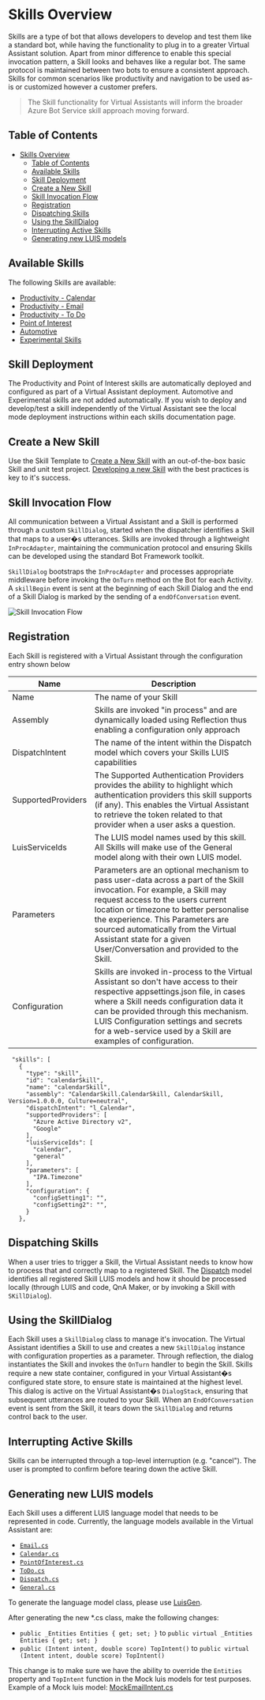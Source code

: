 # Skills Overview

Skills are a type of bot that allows developers to develop and test them like a standard bot, while having the functionality to plug in to a greater Virtual Assistant solution.
Apart from minor difference to enable this special invocation pattern, a Skill looks and behaves like a regular bot. The same protocol is maintained between two bots to ensure a consistent approach.
Skills for common scenarios like productivity and navigation to be used as-is or customized however a customer prefers.
> The Skill functionality for Virtual Assistants will inform the broader Azure Bot Service skill approach moving forward.

## Table of Contents
- [Skills Overview](#skills-overview)
  - [Table of Contents](#table-of-contents)
  - [Available Skills](#available-skills)
  - [Skill Deployment](#skill-deployment)
  - [Create a New Skill](#create-a-new-skill)
  - [Skill Invocation Flow](#skill-invocation-flow)
  - [Registration](#registration)
  - [Dispatching Skills](#dispatching-skills)
  - [Using the SkillDialog](#using-the-skilldialog)
  - [Interrupting Active Skills](#interrupting-active-skills)
  - [Generating new LUIS models](#generating-new-luis-models)

## Available Skills

The following Skills are available:
- [Productivity - Calendar](./productivity-calendar.md)
- [Productivity - Email](./productivity-email.md)
- [Productivity - To Do](./productivity-todo.md)
- [Point of Interest](./pointofinterest.md)
- [Automotive](./automotive.md)
- [Experimental Skills](./experimental-skills.md)

## Skill Deployment
The Productivity and Point of Interest skills are automatically deployed and configured as part of a Virtual Assistant deployment. Automotive and Experimental skills are not added automatically. If you wish to deploy and develop/test a skill independently of the Virtual Assistant see the local mode deployment instructions within each skills documentation page.

## Create a New Skill

Use the Skill Template to [Create a New Skill](./create.md) with an out-of-the-box basic Skill and unit test project.
[Developing a new Skill](./developing-a-new-skill.md) with the best practices is key to it's success.

## Skill Invocation Flow

All communication between a Virtual Assistant and a Skill is performed through a custom `SkillDialog`, started when the dispatcher identifies a Skill that maps to a user�s utterances. Skills are invoked through a lightweight `InProcAdapter`, maintaining the communication protocol and ensuring Skills can be developed using the standard Bot Framework toolkit.

`SkillDialog` bootstraps the `InProcAdapter` and processes appropriate middleware before invoking the `OnTurn` method on the Bot for each Activity. A `skillBegin` event is sent at the beginning of each Skill Dialog and the end of a Skill Dialog is marked by the sending of a `endOfConversation` event.

![Skill Invocation Flow](../../media/virtualassistant-SkillFlow.png)

## Registration

Each Skill is registered with a Virtual Assistant through the configuration entry shown below

|Name|Description|
---|---
Name | The name of your Skill|
Assembly| Skills are invoked "in process" and are dynamically loaded using Reflection thus enabling a configuration only approach|
DispatchIntent| The name of the intent within the Dispatch model which covers your Skills LUIS capabilities|
SupportedProviders| The Supported Authentication Providers provides the ability to highlight which authentication providers this skill supports (if any). This enables the Virtual Assistant to retrieve the token related to that provider when a user asks a question.|
LuisServiceIds| The LUIS model names used by this skill. All Skills will make use of the General model along with their own LUIS model.|
Parameters| Parameters are an optional mechanism to pass user-data across a part of the Skill invocation. For example, a Skill may request access to the users current location or timezone to better personalise the experience. This Parameters are sourced automatically from the Virtual Assistant state for a given User/Conversation and provided to the Skill.|
Configuration| Skills are invoked in-process to the Virtual Assistant so don't have access to their respective appsettings.json file, in cases where a Skill needs configuration data it can be provided through this mechanism. LUIS Configuration settings and secrets for a web-service used by a Skill are examples of configuration.|

 ```
  "skills": [
    {
      "type": "skill",
      "id": "calendarSkill",
      "name": "calendarSkill",
      "assembly": "CalendarSkill.CalendarSkill, CalendarSkill, Version=1.0.0.0, Culture=neutral",
      "dispatchIntent": "l_Calendar",
      "supportedProviders": [
        "Azure Active Directory v2",
        "Google"
      ],
      "luisServiceIds": [
        "calendar",
        "general"
      ],
      "parameters": [
        "IPA.Timezone"
      ],
      "configuration": {
        "configSetting1": "",
        "configSetting2": "",
      }
    },
 ```
 
## Dispatching Skills
When a user tries to trigger a Skill, the Virtual Assistant needs to know how to process that and correctly map to a registered Skill.
The [Dispatch](https://docs.microsoft.com/en-us/azure/bot-service/bot-builder-tutorial-dispatch?view=azure-bot-service-4.0) model identifies all registered Skill LUIS models and how it should be processed locally (through LUIS and code, QnA Maker, or by invoking a Skill with `SKillDialog`).

## Using the SkillDialog
Each Skill uses a `SkillDialog` class to manage it's invocation.
The Virtual Assistant identifies a Skill to use and creates a new `SkillDialog` instance with configuration properties as a parameter. 
Through reflection, the dialog instantiates the Skill and invokes the `OnTurn` handler to begin the Skill. 
Skills require a new state container, configured in your Virtual Assistant�s configured state store, to ensure state is maintained at the highest level. 
This dialog is active on the Virtual Assistant�s `DialogStack`, ensuring that subsequent utterances are routed to your Skill. 
When an `EndOfConversation` event is sent from the Skill, it tears down the `SkillDialog` and returns control back to the user.

## Interrupting Active Skills
Skills can be interrupted through a top-level interruption (e.g. "cancel"). The user is prompted to confirm before tearing down the active Skill.

## Generating new LUIS models
Each Skill uses a different LUIS language model that needs to be represented in code. Currently, the language models available in the Virtual Assistant are:

* [`Email.cs`](https://github.com/Microsoft/AI/blob/master/solutions/Virtual-Assistant/src/csharp/skills/emailskill/Dialogs/Shared/Resources/Email.cs)
* [`Calendar.cs`](https://github.com/Microsoft/AI/blob/master/solutions/Virtual-Assistant/src/csharp/skills/calendarskill/Dialogs/Shared/Resources/Calendar.cs)
* [`PointOfInterest.cs`](https://github.com/Microsoft/AI/blob/master/solutions/Virtual-Assistant/src/csharp/skills/pointofinterestskill/Dialogs/Shared/Resources/PointOfInterest.cs)
* [`ToDo.cs`](https://github.com/Microsoft/AI/blob/master/solutions/Virtual-Assistant/src/csharp/skills/todoskill/Dialogs/Shared/Resources/ToDo.cs)
* [`Dispatch.cs`](https://github.com/Microsoft/AI/blob/master/solutions/Virtual-Assistant/src/csharp/assistant/Dialogs/Shared/Resources/Dispatch.cs)
* [`General.cs`](https://github.com/Microsoft/AI/blob/master/solutions/Virtual-Assistant/src/csharp/microsoft.bot.solutions/Resources/General.cs)

To generate the language model class, please use [LuisGen](https://github.com/Microsoft/botbuilder-tools/tree/master/packages/LUISGen).

After generating the new  *.cs class, make the following changes:

* `public _Entities Entities { get; set; }` to `public virtual _Entities Entities { get; set; }`
* `public (Intent intent, double score) TopIntent()` to `public virtual (Intent intent, double score) TopIntent()`

This change is to make sure we have the ability to override the `Entities` property and `TopIntent` function in the Mock luis models for test purposes. Example of a Mock luis model: [MockEmailIntent.cs](https://github.com/Microsoft/AI/blob/master/solutions/Virtual-Assistant/src/csharp/skills/tests/emailskilltest/Flow/Fakes/MockEmailIntent.cs)